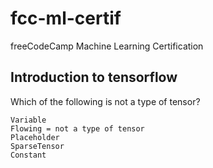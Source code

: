 # fcc-ml-certif
freeCodeCamp Machine Learning Certification

## Introduction to tensorflow
Which of the following is not a type of tensor?
```
Variable
Flowing = not a type of tensor
Placeholder
SparseTensor
Constant
```

